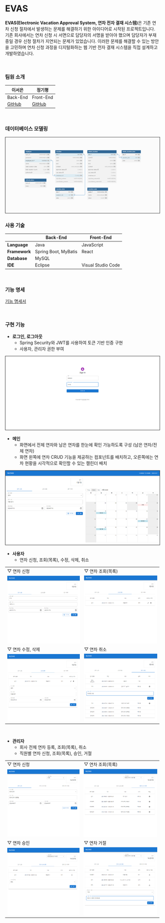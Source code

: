 # EVAS
<b>EVAS(Electronic Vacation Approval System, 연차 전자 결재 시스템)</b>은 기존 연차 신청 절차에서 발생하는 문제를 해결하기 위한 아이디어로 시작된 프로젝트입니다.<br>
기존 회사에서는 연차 신청 시 서면으로 담당자의 서명을 받아야 했으며 담당자가 부재중일 경우 신청 절차가 지연되는 문제가 있었습니다. 이러한 문제를 해결할 수 있는 방안을 고민하며 연차 신청 과정을 디지털화하는 웹 기반 전자 결재 시스템을 직접 설계하고 개발하였습니다.

<br>

### 팀원 소개
|이서은|정기평|
|-|-|
|Back-End|Front-End|
|[GitHub](https://github.com/leeseoeun)|[GitHub](https://github.com/42da)|

<br>

### 데이터베이스 모델링
<img src="./image/erd.PNG" style="border: solid 1px">

<br>

### 사용 기술
||Back-End|Front-End|
|-|-|-|
|**Language**|Java|JavaScript|
|**Framework**|Spring Boot, MyBatis|React|
|**Database**|MySQL||
|**IDE**|Eclipse|Visual Studio Code|

<br>

### 기능 명세
[기능 명세서](./functional_specification.md)

<br>

### 구현 기능
- **로그인, 로그아웃**
    - Spring Security와 JWT를 사용하여 토큰 기반 인증 구현
    - 사용자, 관리자 권한 부여

<img src="./image/login.PNG" style="border: solid 1px">

<br>

- **메인**
    - 화면에서 전체 연차와 남은 연차를 한눈에 확인 가능하도록 구성 (남은 연차/전체 연차)
    - 화면 왼쪽에 연차 CRUD 기능을 제공하는 컴포넌트를 배치하고, 오른쪽에는 연차 현황을 시각적으로 확인할 수 있는 캘린더 배치

<img src="./image/employee_apply.PNG" style="border: solid 1px">

<br>

- **사용자**
    - 연차 신청, 조회(목록), 수정, 삭제, 취소

|||
|-|-|
|▽ 연차 신청|▽ 연차 조회(목록)|
|<img src="./image/l_employee_apply.PNG">|<img src="./image/l_employee_application_list.PNG">|
|▽ 연차 수정, 삭제|▽ 연차 취소|
|<img src="./image/l_employee_update.PNG">|<img src="./image/l_employee_cancel.PNG">|

<br>

- **관리자**
    - 회사 전체 연차 등록, 조회(목록), 취소
    - 직원별 연차 신청, 조회(목록), 승인, 거절

|||
|-|-|
|▽ 연차 신청|▽ 연차 조회(목록)|
|<img src="./image/l_admin_apply.PNG">|<img src="./image/l_admin_vacation_list.PNG">|
|▽ 연차 승인|▽ 연차 거절|
|<img src="./image/l_admin_approve.PNG">|<img src="./image/l_admin_reject.PNG">|
